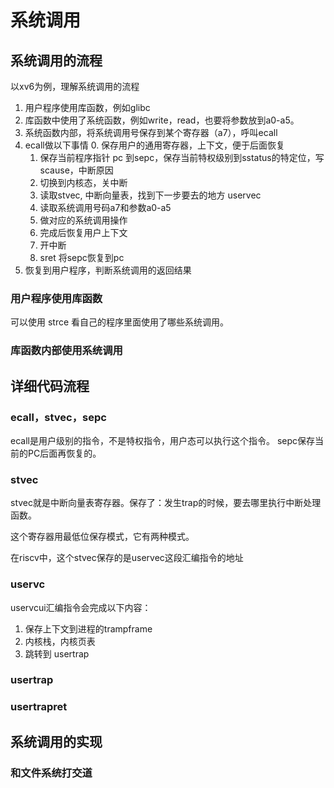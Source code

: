 # 系统调用

## 系统调用的流程
以xv6为例，理解系统调用的流程

1. 用户程序使用库函数，例如glibc
2. 库函数中使用了系统函数，例如write，read，也要将参数放到a0-a5。
3. 系统函数内部，将系统调用号保存到某个寄存器（a7），呼叫ecall
4. ecall做以下事情
    0. 保存用户的通用寄存器，上下文，便于后面恢复
    1. 保存当前程序指针 pc 到sepc，保存当前特权级别到sstatus的特定位，写scause，中断原因
    2. 切换到内核态，关中断
    3. 读取stvec, 中断向量表，找到下一步要去的地方 uservec
    4. 读取系统调用号码a7和参数a0-a5
    5. 做对应的系统调用操作
    6. 完成后恢复用户上下文
    7. 开中断
    8. sret 将sepc恢复到pc
5. 恢复到用户程序，判断系统调用的返回结果

### 用户程序使用库函数

可以使用 strce 看自己的程序里面使用了哪些系统调用。

### 库函数内部使用系统调用

## 详细代码流程

### ecall，stvec，sepc

ecall是用户级别的指令，不是特权指令，用户态可以执行这个指令。
sepc保存当前的PC后面再恢复的。

### stvec
stvec就是中断向量表寄存器。保存了：发生trap的时候，要去哪里执行中断处理函数。

这个寄存器用最低位保存模式，它有两种模式。

在riscv中，这个stvec保存的是uservec这段汇编指令的地址

### uservc
uservcui汇编指令会完成以下内容：
1. 保存上下文到进程的trampframe
2. 内核栈，内核页表
3. 跳转到 usertrap

### usertrap

### usertrapret


## 系统调用的实现

### 和文件系统打交道
